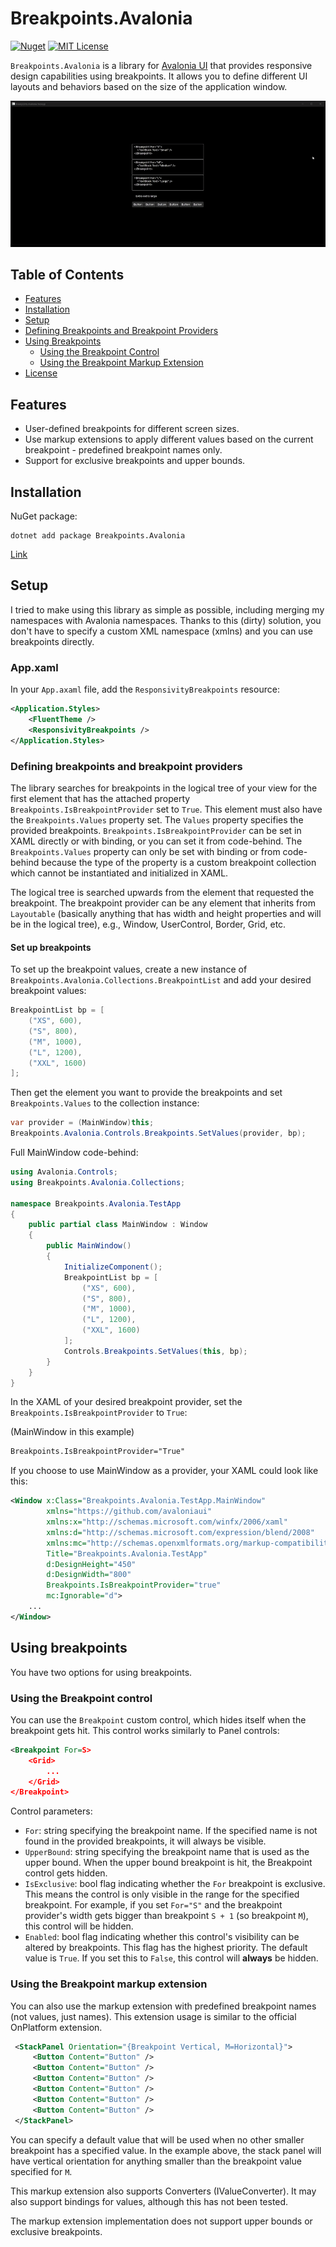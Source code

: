 # Breakpoints.Avalonia

[![Nuget](https://img.shields.io/nuget/v/Breakpoints.Avalonia)](https://www.nuget.org/packages/Breakpoints.Avalonia) [![MIT License](https://img.shields.io/badge/License-MIT-blue.svg)](https://raw.githubusercontent.com/AVVI94/Breakpoints.Avalonia/master/LICENSE)

`Breakpoints.Avalonia` is a library for [Avalonia UI](https://avaloniaui.net/) that provides responsive design capabilities using breakpoints. It allows you to define different UI layouts and behaviors based on the size of the application window.

![](gif.gif)

## Table of Contents

- [Features](#features)
- [Installation](#installation)
- [Setup](#setup)
- [Defining Breakpoints and Breakpoint Providers](#defining-breakpoints-and-breakpoint-providers)
- [Using Breakpoints](#using-breakpoints)
  - [Using the Breakpoint Control](#using-the-breakpoint-control)
  - [Using the Breakpoint Markup Extension](#using-the-breakpoint-markup-extension)
- [License](#license)

## Features

- User-defined breakpoints for different screen sizes.
- Use markup extensions to apply different values based on the current breakpoint - predefined breakpoint names only.
- Support for exclusive breakpoints and upper bounds.

## Installation

NuGet package:

```
dotnet add package Breakpoints.Avalonia
```

[Link](https://www.nuget.org/packages/Breakpoints.Avalonia)

## Setup

I tried to make using this library as simple as possible, including merging my namespaces with Avalonia namespaces. Thanks to this (dirty) solution, you don't have to specify a custom XML namespace (xmlns) and you can use breakpoints directly.

### App.xaml

In your `App.axaml` file, add the `ResponsivityBreakpoints` resource:



```xml
<Application.Styles>
    <FluentTheme />
	<ResponsivityBreakpoints />
</Application.Styles>	
```

### Defining breakpoints and breakpoint providers

The library searches for breakpoints in the logical tree of your view for the first element that has the attached property `Breakpoints.IsBreakpointProvider` set to `True`. This element must also have the `Breakpoints.Values` property set. The `Values` property specifies the provided breakpoints. `Breakpoints.IsBreakpointProvider` can be set in XAML directly or with binding, or you can set it from code-behind. The `Breakpoints.Values` property can only be set with binding or from code-behind because the type of the property is a custom breakpoint collection which cannot be instantiated and initialized in XAML.

The logical tree is searched upwards from the element that requested the breakpoint. The breakpoint provider can be any element that inherits from `Layoutable` (basically anything that has width and height properties and will be in the logical tree), e.g., Window, UserControl, Border, Grid, etc.

#### Set up breakpoints

To set up the breakpoint values, create a new instance of `Breakpoints.Avalonia.Collections.BreakpointList` and add your desired breakpoint values:

```cs
BreakpointList bp = [
    ("XS", 600),
    ("S", 800),
    ("M", 1000),
    ("L", 1200),
    ("XXL", 1600)
];
```

Then get the element you want to provide the breakpoints and set `Breakpoints.Values` to the collection instance:

```cs
var provider = (MainWindow)this;
Breakpoints.Avalonia.Controls.Breakpoints.SetValues(provider, bp);
```

Full MainWindow code-behind:

```cs
using Avalonia.Controls;
using Breakpoints.Avalonia.Collections;

namespace Breakpoints.Avalonia.TestApp
{
    public partial class MainWindow : Window
    {
        public MainWindow()
        {
            InitializeComponent();
            BreakpointList bp = [
                ("XS", 600),
                ("S", 800),
                ("M", 1000),
                ("L", 1200),
                ("XXL", 1600)
            ];
            Controls.Breakpoints.SetValues(this, bp);
        }
    }
}
```

In the XAML of your desired breakpoint provider, set the `Breakpoints.IsBreakpointProvider` to `True`:

(MainWindow in this example)

```XML
Breakpoints.IsBreakpointProvider="True"
```

If you choose to use MainWindow as a provider, your XAML could look like this:

```XML
<Window x:Class="Breakpoints.Avalonia.TestApp.MainWindow"
        xmlns="https://github.com/avaloniaui"
        xmlns:x="http://schemas.microsoft.com/winfx/2006/xaml"
        xmlns:d="http://schemas.microsoft.com/expression/blend/2008"
        xmlns:mc="http://schemas.openxmlformats.org/markup-compatibility/2006"
        Title="Breakpoints.Avalonia.TestApp"
        d:DesignHeight="450"
        d:DesignWidth="800"
        Breakpoints.IsBreakpointProvider="true"
        mc:Ignorable="d">
    ...
</Window>
```

## Using breakpoints

You have two options for using breakpoints.

### Using the Breakpoint control

You can use the `Breakpoint` custom control, which hides itself when the breakpoint gets hit. This control works similarly to Panel controls:

```xml
<Breakpoint For=S>
    <Grid>
        ...
    </Grid>
</Breakpoint>
```

Control parameters:

* `For`: string specifying the breakpoint name. If the specified name is not found in the provided breakpoints, it will always be visible.
* `UpperBound`: string specifying the breakpoint name that is used as the upper bound. When the upper bound breakpoint is hit, the Breakpoint control gets hidden.
* `IsExclusive`: bool flag indicating whether the `For` breakpoint is exclusive. This means the control is only visible in the range for the specified breakpoint. For example, if you set `For="S"` and the breakpoint provider's width gets bigger than breakpoint `S + 1` (so breakpoint `M`), this control will be hidden.
* `Enabled`: bool flag indicating whether this control's visibility can be altered by breakpoints. This flag has the highest priority. The default value is `True`. If you set this to `False`, this control will **always** be hidden.

### Using the Breakpoint markup extension

You can also use the markup extension with predefined breakpoint names (not values, just names). This extension usage is similar to the official OnPlatform extension.

```XML
 <StackPanel Orientation="{Breakpoint Vertical, M=Horizontal}">
     <Button Content="Button" />
     <Button Content="Button" />
     <Button Content="Button" />
     <Button Content="Button" />
     <Button Content="Button" />
     <Button Content="Button" />
 </StackPanel>
```

You can specify a default value that will be used when no other smaller breakpoint has a specified value. In the example above, the stack panel will have vertical orientation for anything smaller than the breakpoint value specified for `M`.

This markup extension also supports Converters (IValueConverter). It may also support bindings for values, although this has not been tested.

The markup extension implementation does not support upper bounds or exclusive breakpoints.
